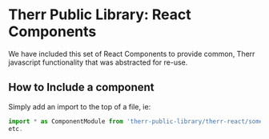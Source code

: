 # Therr Public Library: React Components
We have included this set of React Components to provide common, Therr javascript functionality that was abstracted for re-use.

## How to Include a component
Simply add an import to the top of a file, ie:
```javascript
import * as ComponentModule from 'therr-public-library/therr-react/some-component';
etc.
```
